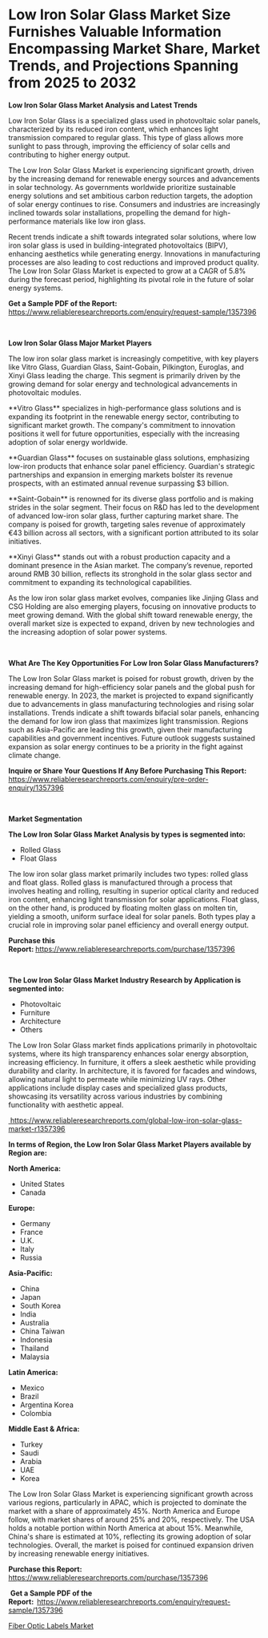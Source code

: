 <p><h1>Low Iron Solar Glass Market Size Furnishes Valuable Information Encompassing Market Share, Market Trends, and Projections Spanning from 2025 to 2032</h1></p><p><strong>Low Iron Solar Glass Market Analysis and Latest Trends</strong></p>
<p><p>Low Iron Solar Glass is a specialized glass used in photovoltaic solar panels, characterized by its reduced iron content, which enhances light transmission compared to regular glass. This type of glass allows more sunlight to pass through, improving the efficiency of solar cells and contributing to higher energy output.</p><p>The Low Iron Solar Glass Market is experiencing significant growth, driven by the increasing demand for renewable energy sources and advancements in solar technology. As governments worldwide prioritize sustainable energy solutions and set ambitious carbon reduction targets, the adoption of solar energy continues to rise. Consumers and industries are increasingly inclined towards solar installations, propelling the demand for high-performance materials like low iron glass.</p><p>Recent trends indicate a shift towards integrated solar solutions, where low iron solar glass is used in building-integrated photovoltaics (BIPV), enhancing aesthetics while generating energy. Innovations in manufacturing processes are also leading to cost reductions and improved product quality. The Low Iron Solar Glass Market is expected to grow at a CAGR of 5.8% during the forecast period, highlighting its pivotal role in the future of solar energy systems.</p></p>
<p><strong>Get a Sample PDF of the Report:&nbsp;</strong> <a href="https://www.reliableresearchreports.com/enquiry/request-sample/1357396?utm_campaign=2030&utm_medium=2&utm_source=Github&utm_content=ia&utm_term=31032025&utm_id=low-iron-solar-glass">https://www.reliableresearchreports.com/enquiry/request-sample/1357396</a></p>
<p>&nbsp;</p>
<p><strong>Low Iron Solar Glass Major Market Players</strong></p>
<p><p>The low iron solar glass market is increasingly competitive, with key players like Vitro Glass, Guardian Glass, Saint-Gobain, Pilkington, Euroglas, and Xinyi Glass leading the charge. This segment is primarily driven by the growing demand for solar energy and technological advancements in photovoltaic modules.</p><p>**Vitro Glass** specializes in high-performance glass solutions and is expanding its footprint in the renewable energy sector, contributing to significant market growth. The company's commitment to innovation positions it well for future opportunities, especially with the increasing adoption of solar energy worldwide.</p><p>**Guardian Glass** focuses on sustainable glass solutions, emphasizing low-iron products that enhance solar panel efficiency. Guardian's strategic partnerships and expansion in emerging markets bolster its revenue prospects, with an estimated annual revenue surpassing $3 billion.</p><p>**Saint-Gobain** is renowned for its diverse glass portfolio and is making strides in the solar segment. Their focus on R&D has led to the development of advanced low-iron solar glass, further capturing market share. The company is poised for growth, targeting sales revenue of approximately €43 billion across all sectors, with a significant portion attributed to its solar initiatives.</p><p>**Xinyi Glass** stands out with a robust production capacity and a dominant presence in the Asian market. The company’s revenue, reported around RMB 30 billion, reflects its stronghold in the solar glass sector and commitment to expanding its technological capabilities.</p><p>As the low iron solar glass market evolves, companies like Jinjing Glass and CSG Holding are also emerging players, focusing on innovative products to meet growing demand. With the global shift toward renewable energy, the overall market size is expected to expand, driven by new technologies and the increasing adoption of solar power systems.</p></p>
<p>&nbsp;</p>
<p><strong>What Are The Key Opportunities For Low Iron Solar Glass Manufacturers?</strong></p>
<p><p>The Low Iron Solar Glass market is poised for robust growth, driven by the increasing demand for high-efficiency solar panels and the global push for renewable energy. In 2023, the market is projected to expand significantly due to advancements in glass manufacturing technologies and rising solar installations. Trends indicate a shift towards bifacial solar panels, enhancing the demand for low iron glass that maximizes light transmission. Regions such as Asia-Pacific are leading this growth, given their manufacturing capabilities and government incentives. Future outlook suggests sustained expansion as solar energy continues to be a priority in the fight against climate change.</p></p>
<p><strong>Inquire or Share Your Questions If Any Before Purchasing This Report:</strong> <a href="https://www.reliableresearchreports.com/enquiry/pre-order-enquiry/1357396?utm_campaign=2030&utm_medium=2&utm_source=Github&utm_content=ia&utm_term=31032025&utm_id=low-iron-solar-glass">https://www.reliableresearchreports.com/enquiry/pre-order-enquiry/1357396</a></p>
<p>&nbsp;</p>
<p><strong>Market Segmentation</strong></p>
<p><strong>The Low Iron Solar Glass Market Analysis by types is segmented into:</strong></p>
<p><ul><li>Rolled Glass</li><li>Float Glass</li></ul></p>
<p><p>The low iron solar glass market primarily includes two types: rolled glass and float glass. Rolled glass is manufactured through a process that involves heating and rolling, resulting in superior optical clarity and reduced iron content, enhancing light transmission for solar applications. Float glass, on the other hand, is produced by floating molten glass on molten tin, yielding a smooth, uniform surface ideal for solar panels. Both types play a crucial role in improving solar panel efficiency and overall energy output.</p></p>
<p><strong>Purchase this Report:&nbsp;</strong><a href="https://www.reliableresearchreports.com/purchase/1357396?utm_campaign=2030&utm_medium=2&utm_source=Github&utm_content=ia&utm_term=31032025&utm_id=low-iron-solar-glass">https://www.reliableresearchreports.com/purchase/1357396</a></p>
<p>&nbsp;</p>
<p><strong>The Low Iron Solar Glass Market Industry Research by Application is segmented into:</strong></p>
<p><ul><li>Photovoltaic</li><li>Furniture</li><li>Architecture</li><li>Others</li></ul></p>
<p><p>The Low Iron Solar Glass market finds applications primarily in photovoltaic systems, where its high transparency enhances solar energy absorption, increasing efficiency. In furniture, it offers a sleek aesthetic while providing durability and clarity. In architecture, it is favored for facades and windows, allowing natural light to permeate while minimizing UV rays. Other applications include display cases and specialized glass products, showcasing its versatility across various industries by combining functionality with aesthetic appeal.</p></p>
<p><a href="https://www.reliableresearchreports.com/global-low-iron-solar-glass-market-r1357396?utm_campaign=2030&utm_medium=2&utm_source=Github&utm_content=ia&utm_term=31032025&utm_id=low-iron-solar-glass">&nbsp;https://www.reliableresearchreports.com/global-low-iron-solar-glass-market-r1357396</a></p>
<p><strong>In terms of Region, the Low Iron Solar Glass Market Players available by Region are:</strong></p>
<p>
    <p> <strong> North America: </strong>
        <ul>
            <li>United States</li>
            <li>Canada</li>
        </ul>
        </p> 
    <p> <strong> Europe: </strong>
        <ul>
            <li>Germany</li>
            <li>France</li>
            <li>U.K.</li>
            <li>Italy</li>
            <li>Russia</li>
        </ul>
        </p> 
    <p> <strong> Asia-Pacific: </strong>
        <ul>
            <li>China</li>
            <li>Japan</li>
            <li>South Korea</li>
            <li>India</li>
            <li>Australia</li>
            <li>China Taiwan</li>
            <li>Indonesia</li>
            <li>Thailand</li>
            <li>Malaysia</li>
        </ul>
        </p> 
    <p> <strong> Latin America: </strong>
        <ul>
            <li>Mexico</li>
            <li>Brazil</li>
            <li>Argentina Korea</li>
            <li>Colombia</li>
        </ul>
        </p> 
    <p> <strong> Middle East & Africa: </strong>
        <ul>
            <li>Turkey</li>
            <li>Saudi</li>
            <li>Arabia</li>
            <li>UAE</li>
            <li>Korea</li>
        </ul>
    </p>
    </p>
<p><p>The Low Iron Solar Glass Market is experiencing significant growth across various regions, particularly in APAC, which is projected to dominate the market with a share of approximately 45%. North America and Europe follow, with market shares of around 25% and 20%, respectively. The USA holds a notable portion within North America at about 15%. Meanwhile, China's share is estimated at 10%, reflecting its growing adoption of solar technologies. Overall, the market is poised for continued expansion driven by increasing renewable energy initiatives.</p></p>
<p><strong>Purchase this Report: </strong><a href="https://www.reliableresearchreports.com/purchase/1357396?utm_campaign=2030&utm_medium=2&utm_source=Github&utm_content=ia&utm_term=31032025&utm_id=low-iron-solar-glass">https://www.reliableresearchreports.com/purchase/1357396</a></p>
<p>&nbsp;<strong>Get a Sample PDF of the Report:&nbsp;&nbsp;</strong><a href="https://www.reliableresearchreports.com/enquiry/request-sample/1357396?utm_campaign=2030&utm_medium=2&utm_source=Github&utm_content=ia&utm_term=31032025&utm_id=low-iron-solar-glass">https://www.reliableresearchreports.com/enquiry/request-sample/1357396</a></p>
<p><strong></strong></p>
<p><p><a href="https://github.com/NargisHussain432/Market-Research-Report-List-2/blob/main/fiber-optic-labels-market.md?utm_campaign=2030&utm_medium=2&utm_source=Github&utm_content=ia&utm_term=31032025&utm_id=low-iron-solar-glass">Fiber Optic Labels Market</a></p></p>